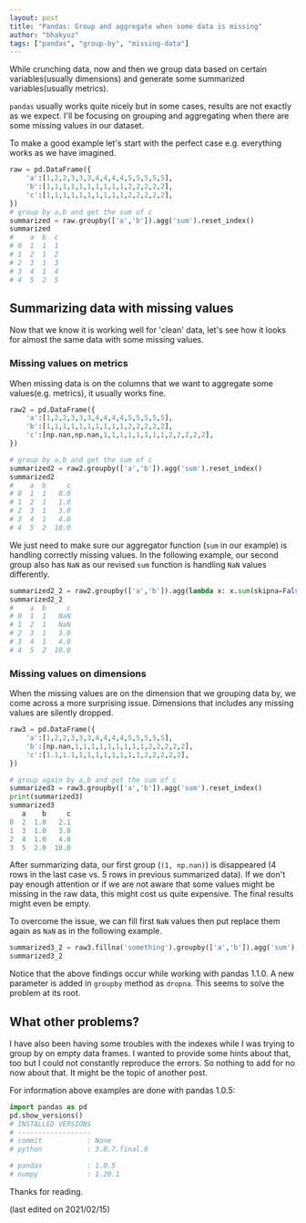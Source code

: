 ```yaml
---
layout: post
title: "Pandas: Group and aggregate when some data is missing"
author: "bhakyuz"
tags: ["pandas", "group-by", "missing-data"]
---
```


While crunching data, now and then we group data based on certain variables(usually dimensions) and generate some summarized variables(usually metrics).

`pandas` usually works quite nicely but in some cases, results are not exactly as we expect. I'll be focusing on grouping and aggregating when there are some missing values in our dataset.

To make a good example let's start with the perfect case e.g. everything works as we have imagined.

```py
raw = pd.DataFrame({
    'a':[1,2,2,3,3,3,4,4,4,4,5,5,5,5,5],
    'b':[1,1,1,1,1,1,1,1,1,1,2,2,2,2,2],
    'c':[1,1,1,1,1,1,1,1,1,1,2,2,2,2,2],
})
# group by a,b and get the sum of c
summarized = raw.groupby(['a','b']).agg('sum').reset_index()
summarized
#    a  b  c
# 0  1  1  1
# 1  2  1  2
# 2  3  1  3
# 3  4  1  4
# 4  5  2  5
```

## Summarizing data with missing values

Now that we know it is working well for 'clean' data, let's see how it looks for almost the same data with some missing values.

### Missing values on metrics

When missing data is on the columns that we want to aggregate some values(e.g. metrics), it usually works fine.

```py
raw2 = pd.DataFrame({
    'a':[1,2,2,3,3,3,4,4,4,4,5,5,5,5,5],
    'b':[1,1,1,1,1,1,1,1,1,1,2,2,2,2,2],
    'c':[np.nan,np.nan,1,1,1,1,1,1,1,1,2,2,2,2,2],
})

# group by a,b and get the sum of c
summarized2 = raw2.groupby(['a','b']).agg('sum').reset_index()
summarized2
#    a  b     c
# 0  1  1   0.0
# 1  2  1   1.0
# 2  3  1   3.0
# 3  4  1   4.0
# 4  5  2  10.0
```

We just need to make sure our aggregator function (`sum` in our example) is handling correctly missing values. In the following example, our second group also has `NaN` as our revised `sum` function is handling `NaN` values differently.

```py
summarized2_2 = raw2.groupby(['a','b']).agg(lambda x: x.sum(skipna=False)).reset_index()
summarized2_2
#    a  b     c
# 0  1  1   NaN
# 1  2  1   NaN
# 2  3  1   3.0
# 3  4  1   4.0
# 4  5  2  10.0
```

### Missing values on dimensions

When the missing values are on the dimension that we grouping data by, we come across a more surprising issue. Dimensions that includes any missing values are silently dropped.

```py
raw3 = pd.DataFrame({
    'a':[1,2,2,3,3,3,4,4,4,4,5,5,5,5,5],
    'b':[np.nan,1,1,1,1,1,1,1,1,1,2,2,2,2,2],
    'c':[1.1,1.1,1,1,1,1,1,1,1,1,2,2,2,2,2],
})

# group again by a,b and get the sum of c
summarized3 = raw3.groupby(['a','b']).agg('sum').reset_index()
print(summarized3)
summarized3
   a    b     c
0  2  1.0   2.1
1  3  1.0   3.0
2  4  1.0   4.0
3  5  2.0  10.0
```

After summarizing data, our first group (`(1, np.nan)`) is disappeared (4 rows in the last case vs. 5 rows in previous summarized data). If we don't pay enough attention or if we are not aware that some values might be missing in the raw data, this might cost us quite expensive. The final results might even be empty.

To overcome the issue, we can fill first `NaN` values then put replace them again as `NaN` as in the following example.

```py
summarized3_2 = raw3.fillna('something').groupby(['a','b']).agg('sum').reset_index().replace('something', np.nan)
summarized3_2
```

Notice that the above findings occur while working with pandas 1.1.0. A new parameter is added in `groupby` method as `dropna`. This seems to solve the problem at its root.

## What other problems?

I have also been having some troubles with the indexes while I was trying to group by on empty data frames. I wanted to provide some hints about that, too but I could not constantly reproduce the errors. So nothing to add for no now about that. It might be the topic of another post.

For information above examples are done with pandas 1.0.5:

```py
import pandas as pd
pd.show_versions()
# INSTALLED VERSIONS
# ------------------
# commit           : None
# python           : 3.8.7.final.0

# pandas           : 1.0.5
# numpy            : 1.20.1
```

Thanks for reading.

(last edited on 2021/02/15)
